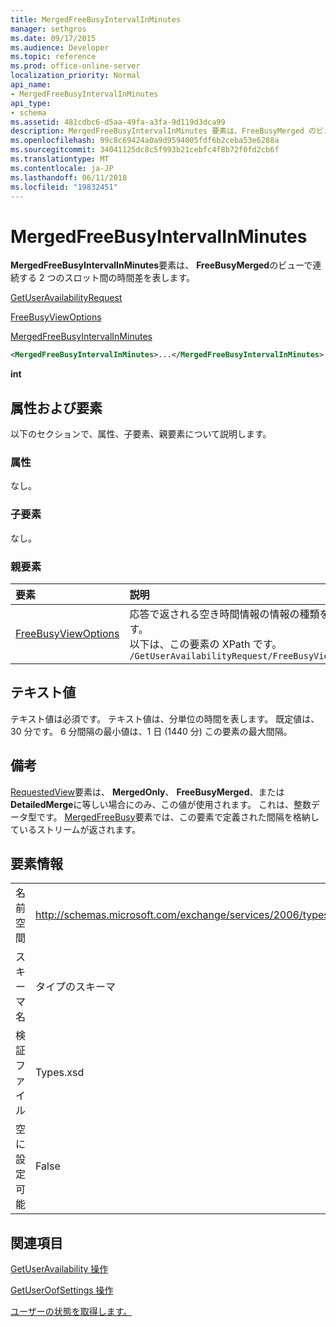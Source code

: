 ```yaml
---
title: MergedFreeBusyIntervalInMinutes
manager: sethgros
ms.date: 09/17/2015
ms.audience: Developer
ms.topic: reference
ms.prod: office-online-server
localization_priority: Normal
api_name:
- MergedFreeBusyIntervalInMinutes
api_type:
- schema
ms.assetid: 481cdbc6-d5aa-49fa-a3fa-9d119d3dca99
description: MergedFreeBusyIntervalInMinutes 要素は、FreeBusyMerged のビューで連続する 2 つのスロット間の時間差を表します。
ms.openlocfilehash: 99c8c69424a0a9d9594005fdf6b2ceba53e6288a
ms.sourcegitcommit: 34041125dc8c5f993b21cebfc4f8b72f0fd2cb6f
ms.translationtype: MT
ms.contentlocale: ja-JP
ms.lasthandoff: 06/11/2018
ms.locfileid: "19832451"
---
```

# <a name="mergedfreebusyintervalinminutes"></a>MergedFreeBusyIntervalInMinutes

**MergedFreeBusyIntervalInMinutes**要素は、 **FreeBusyMerged**のビューで連続する 2 つのスロット間の時間差を表します。 
  
[GetUserAvailabilityRequest](getuseravailabilityrequest.md)
  
[FreeBusyViewOptions](freebusyviewoptions.md)
  
[MergedFreeBusyIntervalInMinutes](mergedfreebusyintervalinminutes.md)
  
```xml
<MergedFreeBusyIntervalInMinutes>...</MergedFreeBusyIntervalInMinutes>
```

 **int**
## <a name="attributes-and-elements"></a>属性および要素

以下のセクションで、属性、子要素、親要素について説明します。
  
### <a name="attributes"></a>属性

なし。
  
### <a name="child-elements"></a>子要素

なし。
  
### <a name="parent-elements"></a>親要素

|**要素**|**説明**|
|:-----|:-----|
|[FreeBusyViewOptions](freebusyviewoptions.md) <br/> |応答で返される空き時間情報の情報の種類を指定します。  <br/> 以下は、この要素の XPath です。  <br/>  `/GetUserAvailabilityRequest/FreeBusyViewOptions` <br/> |
   
## <a name="text-value"></a>テキスト値

テキスト値は必須です。 テキスト値は、分単位の時間を表します。 既定値は、30 分です。 6 分間隔の最小値は、1 日 (1440 分) この要素の最大間隔。
  
## <a name="remarks"></a>備考

[RequestedView](requestedview.md)要素は、 **MergedOnly**、 **FreeBusyMerged**、または**DetailedMerge**に等しい場合にのみ、この値が使用されます。 これは、整数データ型です。 [MergedFreeBusy](mergedfreebusy.md)要素では、この要素で定義された間隔を格納しているストリームが返されます。 
  
## <a name="element-information"></a>要素情報

|||
|:-----|:-----|
|名前空間  <br/> |http://schemas.microsoft.com/exchange/services/2006/types  <br/> |
|スキーマ名  <br/> |タイプのスキーマ  <br/> |
|検証ファイル  <br/> |Types.xsd  <br/> |
|空に設定可能  <br/> |False  <br/> |
   
## <a name="see-also"></a>関連項目



[GetUserAvailability 操作](getuseravailability-operation.md)
  
[GetUserOofSettings 操作](getuseroofsettings-operation.md)


[ユーザーの状態を取得します。](http://msdn.microsoft.com/library/d4133fcb-9b0f-4e6b-aadf-a389da83516a%28Office.15%29.aspx)

